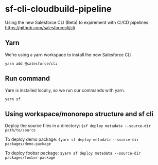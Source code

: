 #  sf-cli-cloudbuild-pipeline
Using the new Salesforce CLI (Beta) to expirement with CI/CD pipelines
https://github.com/salesforcecli/cli

## Yarn
We're using a yarn workspace to install the new Salesforce CLI.

```yarn add @salesforce/cli```

## Run command
Yarn is installed locally, so we run our commands with yarn.

```yarn sf```


## Using workspace/monorepo structure and sf cli
Deploy the source files in a directory:
```$sf deploy metadata --source-dir path/to/source```

To deploy demo package:
```$yarn sf deploy metadata --source-dir packages/demo-package```

To deploy foobar package:
```$yarn sf deploy metadata --source-dir packages/foobar-package```